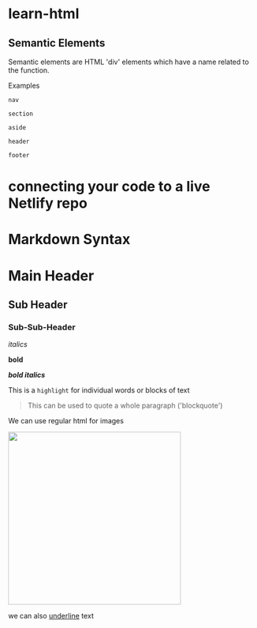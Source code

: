 
# learn-html
## Semantic Elements
Semantic elements are HTML 'div' elements which have a name related to the function.

Examples

	nav

	section

	aside

	header

	footer


# connecting your code to a live Netlify repo

# Markdown Syntax

# Main Header
## Sub Header
### Sub-Sub-Header

*italics*

**bold**

***bold italics***

This is a `highlight` for individual words or blocks of text

> This can be used to quote a whole paragraph ('blockquote')

We can use regular html for images

<img src="https://static.boredpanda.com/blog/wp-content/uploads/2019/10/norwegian-forest-cats-sampy-hiskias-fb47-png__700.jpg" width="350" />

we can also <u>underline</u> text
